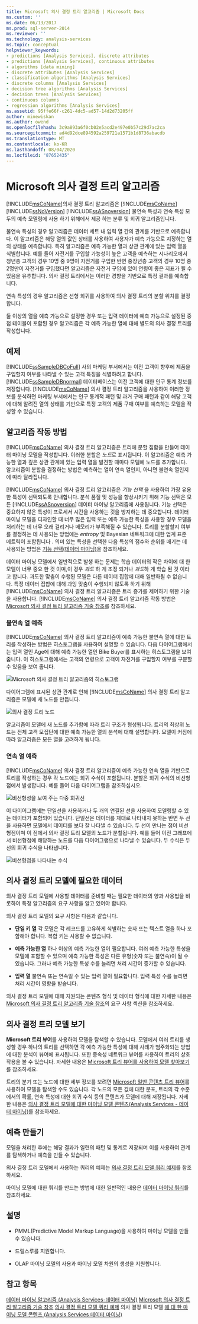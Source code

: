 ```yaml
---
title: Microsoft 의사 결정 트리 알고리즘 | Microsoft Docs
ms.custom: ''
ms.date: 06/13/2017
ms.prod: sql-server-2014
ms.reviewer: ''
ms.technology: analysis-services
ms.topic: conceptual
helpviewer_keywords:
- predictions [Analysis Services], discrete attributes
- predictions [Analysis Services], continuous attributes
- algorithms [data mining]
- discrete attributes [Analysis Services]
- classification algorithms [Analysis Services]
- discrete columns [Analysis Services]
- decision tree algorithms [Analysis Services]
- decision trees [Analysis Services]
- continuous columns
- regression algorithms [Analysis Services]
ms.assetid: 95ffe66f-c261-4dc5-ad57-14d2d73205ff
author: minewiskan
ms.author: owend
ms.openlocfilehash: 3c9a893a6f0cb02e5acd2e497e0b57c29d7ac2ca
ms.sourcegitcommit: ad4d92dce894592a259721a1571b1d8736abacdb
ms.translationtype: MT
ms.contentlocale: ko-KR
ms.lasthandoff: 08/04/2020
ms.locfileid: "87652435"
---
```

# <a name="microsoft-decision-trees-algorithm"></a>Microsoft 의사 결정 트리 알고리즘
  [!INCLUDE[msCoName](../../includes/msconame-md.md)]의사 결정 트리 알고리즘은 [!INCLUDE[msCoName](../../includes/msconame-md.md)] [!INCLUDE[ssNoVersion](../../includes/ssnoversion-md.md)] [!INCLUDE[ssASnoversion](../../includes/ssasnoversion-md.md)] 불연속 특성과 연속 특성 모두의 예측 모델링에 사용 하기 위해에서 제공 하는 분류 및 회귀 알고리즘입니다.

 불연속 특성의 경우 알고리즘은 데이터 세트 내 입력 열 간의 관계를 기반으로 예측합니다. 이 알고리즘은 해당 열의 값인 상태를 사용하여 사용자가 예측 가능으로 지정하는 열의 상태를 예측합니다. 특히 알고리즘은 예측 가능한 열과 상관 관계에 있는 입력 열을 식별합니다. 예를 들어 자전거를 구입할 가능성이 높은 고객을 예측하는 시나리오에서 청년층 고객의 경우 10명 중 9명이 자전거를 구입한 반면 중장년층 고객의 경우 10명 중 2명만이 자전거를 구입했다면 알고리즘은 자전거 구입에 있어 연령이 좋은 지표가 될 수 있음을 유추합니다. 의사 결정 트리에서는 이러한 경향을 기반으로 특정 결과를 예측합니다.

 연속 특성의 경우 알고리즘은 선형 회귀를 사용하여 의사 결정 트리의 분할 위치를 결정합니다.

 둘 이상의 열을 예측 가능으로 설정한 경우 또는 입력 데이터에 예측 가능으로 설정된 중첩 테이블이 포함된 경우 알고리즘은 각 예측 가능한 열에 대해 별도의 의사 결정 트리를 작성합니다.

## <a name="example"></a>예제
 [!INCLUDE[ssSampleDBCoFull](../../includes/sssampledbcofull-md.md)] 사의 마케팅 부서에서는 이전 고객이 향후에 제품을 구입할지 여부를 나타낼 수 있는 고객 특징을 식별하려고 합니다. [!INCLUDE[ssSampleDBnormal](../../includes/sssampledbnormal-md.md)] 데이터베이스는 이전 고객에 대한 인구 통계 정보를 저장합니다. [!INCLUDE[msCoName](../../includes/msconame-md.md)] 의사 결정 트리 알고리즘을 사용하여 이러한 정보를 분석하면 마케팅 부서에서는 인구 통계적 패턴 및 과거 구매 패턴과 같이 해당 고객에 대해 알려진 열의 상태를 기반으로 특정 고객의 제품 구매 여부를 예측하는 모델을 작성할 수 있습니다.

## <a name="how-the-algorithm-works"></a>알고리즘 작동 방법
 [!INCLUDE[msCoName](../../includes/msconame-md.md)] 의사 결정 트리 알고리즘은 트리에 분할 집합을 만들어 데이터 마이닝 모델을 작성합니다. 이러한 분할은 *노드*로 표시됩니다. 이 알고리즘은 예측 가능한 열과 깊은 상관 관계에 있는 입력 열을 발견할 때마다 모델에 노드를 추가합니다. 알고리즘이 분할을 결정하는 방법은 예측하는 열이 연속 열인지, 아니면 불연속 열인지에 따라 달라집니다.

 [!INCLUDE[msCoName](../../includes/msconame-md.md)] 의사 결정 트리 알고리즘은 *기능 선택* 을 사용하여 가장 유용한 특성이 선택되도록 안내합니다. 분석 품질 및 성능을 향상시키기 위해 기능 선택은 모든 [!INCLUDE[ssASnoversion](../../includes/ssasnoversion-md.md)] 데이터 마이닝 알고리즘에 사용됩니다. 기능 선택은 중요하지 않은 특성이 프로세서 시간을 사용하는 것을 방지하는 데 중요합니다. 데이터 마이닝 모델을 디자인할 때 너무 많은 입력 또는 예측 가능한 특성을 사용할 경우 모델을 처리하는 데 너무 오래 걸리거나 메모리가 부족해질 수 있습니다. 트리를 분할할지 여부를 결정하는 데 사용되는 방법에는 *entropy* 및 Bayesian 네트워크에 대한 업계 표준 메트릭이 포함됩니다 *.* 의미 있는 특성을 선택한 다음 특성의 점수와 순위를 매기는 데 사용되는 방법은 [기능 선택&#40;데이터 마이닝&#41;](feature-selection-data-mining.md)을 참조하세요.

 데이터 마이닝 모델에서 일반적으로 발생 하는 문제는 학습 데이터의 작은 차이에 대 한 모델이 너무 중요 한 것 이며,이 경우 *과도* 하 게 조정 되거나 *과도*하 게 학습 된 것 이라고 합니다. 과도한 맞춤이 수행된 모델은 다른 데이터 집합에 대해 일반화될 수 없습니다. 특정 데이터 집합에 대해 과잉 맞춤이 수행되지 않도록 하기 위해 [!INCLUDE[msCoName](../../includes/msconame-md.md)] 의사 결정 트리 알고리즘은 트리 증가를 제어하기 위한 기술을 사용합니다. [!INCLUDE[msCoName](../../includes/msconame-md.md)] 의사 결정 트리 알고리즘 작동 방법은 [Microsoft 의사 결정 트리 알고리즘 기술 참조](microsoft-decision-trees-algorithm-technical-reference.md)를 참조하세요.

### <a name="predicting-discrete-columns"></a>불연속 열 예측
 [!INCLUDE[msCoName](../../includes/msconame-md.md)] 의사 결정 트리 알고리즘이 예측 가능한 불연속 열에 대한 트리를 작성하는 방법은 히스토그램을 사용하여 설명할 수 있습니다. 다음 다이어그램에서는 입력 열인 Age에 대해 예측 가능한 열인 Bike Buyer를 표시하는 히스토그램을 보여 줍니다. 이 히스토그램에서는 고객의 연령으로 고객이 자전거를 구입할지 여부를 구분할 수 있음을 보여 줍니다.

 ![Microsoft 의사 결정 트리 알고리즘의 히스토그램](../media/dt-histogram.gif "Microsoft 의사 결정 트리 알고리즘의 히스토그램")

 다이어그램에 표시된 상관 관계로 인해 [!INCLUDE[msCoName](../../includes/msconame-md.md)] 의사 결정 트리 알고리즘은 모델에 새 노드를 만듭니다.

 ![의사 결정 트리 노드](../media/dt-tree.gif "의사 결정 트리 노드")

 알고리즘이 모델에 새 노드를 추가함에 따라 트리 구조가 형성됩니다. 트리의 최상위 노드는 전체 고객 모집단에 대한 예측 가능한 열의 분석에 대해 설명합니다. 모델이 커짐에 따라 알고리즘은 모든 열을 고려하게 됩니다.

### <a name="predicting-continuous-columns"></a>연속 열 예측
 [!INCLUDE[msCoName](../../includes/msconame-md.md)] 의사 결정 트리 알고리즘이 예측 가능한 연속 열을 기반으로 트리를 작성하는 경우 각 노드에는 회귀 수식이 포함됩니다. 분할은 회귀 수식의 비선형점에서 발생합니다. 예를 들어 다음 다이어그램을 참조하십시오.

 ![비선형성을 보여 주는 다중 회귀선](../media/regression-tree1.gif "비선형성을 보여 주는 다중 회귀선")

 이 다이어그램에는 단일선을 사용하거나 두 개의 연결된 선을 사용하여 모델링할 수 있는 데이터가 포함되어 있습니다. 단일선은 데이터를 제대로 나타내지 못하는 반면 두 선을 사용하면 모델에서 데이터를 보다 잘 나타낼 수 있습니다. 두 선이 만나는 점이 비선형점이며 이 점에서 의사 결정 트리 모델의 노드가 분할됩니다. 예를 들어 이전 그래프에서 비선형점에 해당하는 노드를 다음 다이어그램으로 나타낼 수 있습니다. 두 수식은 두 선의 회귀 수식을 나타냅니다.

 ![비선형점을 나타내는 수식](../media/regression-tree2.gif "비선형점을 나타내는 수식")

## <a name="data-required-for-decision-tree-models"></a>의사 결정 트리 모델에 필요한 데이터
 의사 결정 트리 모델에 사용할 데이터를 준비할 때는 필요한 데이터의 양과 사용법을 비롯하여 특정 알고리즘의 요구 사항을 알고 있어야 합니다.

 의사 결정 트리 모델의 요구 사항은 다음과 같습니다.

-   **단일 키 열** 각 모델은 각 레코드를 고유하게 식별하는 숫자 또는 텍스트 열을 하나 포함해야 합니다. 복합 키는 사용할 수 없습니다.

-   **예측 가능한 열** 하나 이상의 예측 가능한 열이 필요합니다. 여러 예측 가능한 특성을 모델에 포함할 수 있으며 예측 가능한 특성은 다른 유형(숫자 또는 불연속)이 될 수 있습니다. 그러나 예측 가능한 특성 수를 늘리면 처리 시간이 증가할 수 있습니다.

-   **입력 열** 불연속 또는 연속일 수 있는 입력 열이 필요합니다. 입력 특성 수를 늘리면 처리 시간이 영향을 받습니다.

 의사 결정 트리 모델에 대해 지원되는 콘텐츠 형식 및 데이터 형식에 대한 자세한 내용은 [Microsoft 의사 결정 트리 알고리즘 기술 참조](microsoft-decision-trees-algorithm-technical-reference.md)의 요구 사항 섹션을 참조하세요.

## <a name="viewing-a-decision-trees-model"></a>의사 결정 트리 모델 보기
 **Microsoft 트리 뷰어**를 사용하여 모델을 탐색할 수 있습니다. 모델에서 여러 트리를 생성할 경우 하나의 트리를 선택하면 각 예측 가능한 특성에 대해 사례가 범주화되는 방법에 대한 분석이 뷰어에 표시됩니다. 또한 종속성 네트워크 뷰어를 사용하여 트리의 상호 작용을 볼 수 있습니다. 자세한 내용은 [Microsoft 트리 뷰어를 사용하여 모델 찾아보기](browse-a-model-using-the-microsoft-tree-viewer.md)를 참조하세요.

 트리의 분기 또는 노드에 대한 세부 정보를 보려면 [Microsoft 일반 콘텐츠 트리 뷰어](browse-a-model-using-the-microsoft-generic-content-tree-viewer.md)를 사용하여 모델을 탐색할 수도 있습니다. 각 노드의 모든 값에 대한 분포, 트리의 각 수준에서의 확률, 연속 특성에 대한 회귀 수식 등의 콘텐츠가 모델에 대해 저장됩니다. 자세한 내용은 [의사 결정 트리 모델에 대한 마이닝 모델 콘텐츠&#40;Analysis Services - 데이터 마이닝&#41;](mining-model-content-for-decision-tree-models-analysis-services-data-mining.md)를 참조하세요.

## <a name="creating-predictions"></a>예측 만들기
 모델을 처리한 후에는 해당 결과가 일련의 패턴 및 통계로 저장되며 이를 사용하여 관계를 탐색하거나 예측을 만들 수 있습니다.

 의사 결정 트리 모델에서 사용하는 쿼리의 예제는 [의사 결정 트리 모델 쿼리 예제](decision-trees-model-query-examples.md)를 참조하세요.

 마이닝 모델에 대한 쿼리를 만드는 방법에 대한 일반적인 내용은 [데이터 마이닝 쿼리](data-mining-queries.md)를 참조하세요.

## <a name="remarks"></a>설명

-   PMML(Predictive Model Markup Language)을 사용하여 마이닝 모델을 만들 수 있습니다.

-   드릴스루를 지원합니다.

-   OLAP 마이닝 모델의 사용과 마이닝 모델 차원의 생성을 지원합니다.

## <a name="see-also"></a>참고 항목
 [데이터 마이닝 알고리즘 &#40;Analysis Services-데이터 마이닝&#41;](data-mining-algorithms-analysis-services-data-mining.md) [Microsoft 의사 결정 트리 알고리즘 기술 참조](microsoft-decision-trees-algorithm-technical-reference.md) [의사 결정 트리 모델 쿼리 예제](decision-trees-model-query-examples.md) 의사 결정 트리 모델 [에 대 한 마이닝 모델 콘텐츠 &#40;Analysis Services 데이터 마이닝&#41;](mining-model-content-for-decision-tree-models-analysis-services-data-mining.md)


